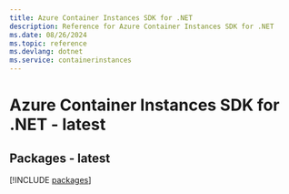 ```yaml
---
title: Azure Container Instances SDK for .NET
description: Reference for Azure Container Instances SDK for .NET
ms.date: 08/26/2024
ms.topic: reference
ms.devlang: dotnet
ms.service: containerinstances
---
```

# Azure Container Instances SDK for .NET - latest
## Packages - latest
[!INCLUDE [packages](container-instances-index.md)]